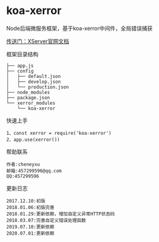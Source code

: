 # koa-xerror
Node后端微服务框架，基于koa-xerror中间件，全局错误捕获

[传送门：XServer官网文档](http://www.xserver.top)

框架目录结构
>
    ├── app.js
    ├── config
    │   ├── default.json
    │   ├── develop.json
    │   └── production.json
    ├── node_modules
    ├── package.json
    └── xerror_modules
        └── koa-xerror

快速上手
>
    1、const xerror = require('koa-xerror')
    2、app.use(xerror())

帮助联系
>
	作者:cheneyxu
	邮箱:457299596@qq.com
	QQ:457299596

更新日志
>
	2017.12.10:初版
    2018.01.06:初版完善
    2018.01.29:更新依赖，增加自定义异常HTTP状态码
    2018.03.07:完善自定义错误处理函数
    2019.07.10:更新依赖
    2020.07.01:更新依赖

